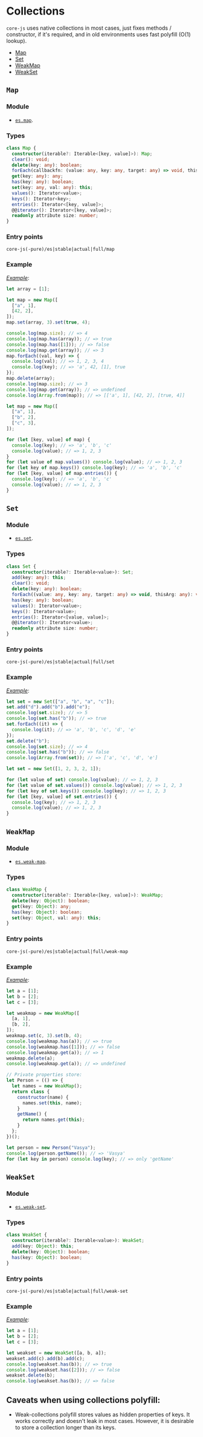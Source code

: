 # Collections

`core-js` uses native collections in most cases, just fixes methods / constructor, if it's required, and in old environments uses fast polyfill (O(1) lookup).

- [Map](#map)
- [Set](#set)
- [WeakMap](#weakmap)
- [WeakSet](#weakset)

## `Map`

### Module

- [`es.map`](/packages/core-js/modules/es.map.js).

### Types

```ts
class Map {
  constructor(iterable?: Iterable<[key, value]>): Map;
  clear(): void;
  delete(key: any): boolean;
  forEach(callbackfn: (value: any, key: any, target: any) => void, thisArg: any): void;
  get(key: any): any;
  has(key: any): boolean;
  set(key: any, val: any): this;
  values(): Iterator<value>;
  keys(): Iterator<key>;
  entries(): Iterator<[key, value]>;
  @@iterator(): Iterator<[key, value]>;
  readonly attribute size: number;
}
```

### Entry points

```
core-js(-pure)/es|stable|actual|full/map
```

### Example

[_Example_](https://goo.gl/GWR7NI):

```js
let array = [1];

let map = new Map([
  ["a", 1],
  [42, 2],
]);
map.set(array, 3).set(true, 4);

console.log(map.size); // => 4
console.log(map.has(array)); // => true
console.log(map.has([1])); // => false
console.log(map.get(array)); // => 3
map.forEach((val, key) => {
  console.log(val); // => 1, 2, 3, 4
  console.log(key); // => 'a', 42, [1], true
});
map.delete(array);
console.log(map.size); // => 3
console.log(map.get(array)); // => undefined
console.log(Array.from(map)); // => [['a', 1], [42, 2], [true, 4]]

let map = new Map([
  ["a", 1],
  ["b", 2],
  ["c", 3],
]);

for (let [key, value] of map) {
  console.log(key); // => 'a', 'b', 'c'
  console.log(value); // => 1, 2, 3
}
for (let value of map.values()) console.log(value); // => 1, 2, 3
for (let key of map.keys()) console.log(key); // => 'a', 'b', 'c'
for (let [key, value] of map.entries()) {
  console.log(key); // => 'a', 'b', 'c'
  console.log(value); // => 1, 2, 3
}
```

## `Set`

### Module

- [`es.set`](/packages/core-js/modules/es.set.js).

### Types

```ts
class Set {
  constructor(iterable?: Iterable<value>): Set;
  add(key: any): this;
  clear(): void;
  delete(key: any): boolean;
  forEach((value: any, key: any, target: any) => void, thisArg: any): void;
  has(key: any): boolean;
  values(): Iterator<value>;
  keys(): Iterator<value>;
  entries(): Iterator<[value, value]>;
  @@iterator(): Iterator<value>;
  readonly attribute size: number;
}
```

### Entry points

```
core-js(-pure)/es|stable|actual|full/set
```

### Example

[_Example_](https://goo.gl/bmhLwg):

```js
let set = new Set(["a", "b", "a", "c"]);
set.add("d").add("b").add("e");
console.log(set.size); // => 5
console.log(set.has("b")); // => true
set.forEach((it) => {
  console.log(it); // => 'a', 'b', 'c', 'd', 'e'
});
set.delete("b");
console.log(set.size); // => 4
console.log(set.has("b")); // => false
console.log(Array.from(set)); // => ['a', 'c', 'd', 'e']

let set = new Set([1, 2, 3, 2, 1]);

for (let value of set) console.log(value); // => 1, 2, 3
for (let value of set.values()) console.log(value); // => 1, 2, 3
for (let key of set.keys()) console.log(key); // => 1, 2, 3
for (let [key, value] of set.entries()) {
  console.log(key); // => 1, 2, 3
  console.log(value); // => 1, 2, 3
}
```

## `WeakMap`

### Module

- [`es.weak-map`](/packages/core-js/modules/es.weak-map.js).

### Types

```ts
class WeakMap {
  constructor(iterable?: Iterable<[key, value]>): WeakMap;
  delete(key: Object): boolean;
  get(key: Object): any;
  has(key: Object): boolean;
  set(key: Object, val: any): this;
}
```

### Entry points

```
core-js(-pure)/es|stable|actual|full/weak-map
```

### Example

[_Example_](https://goo.gl/SILXyw):

```js
let a = [1];
let b = [2];
let c = [3];

let weakmap = new WeakMap([
  [a, 1],
  [b, 2],
]);
weakmap.set(c, 3).set(b, 4);
console.log(weakmap.has(a)); // => true
console.log(weakmap.has([1])); // => false
console.log(weakmap.get(a)); // => 1
weakmap.delete(a);
console.log(weakmap.get(a)); // => undefined

// Private properties store:
let Person = (() => {
  let names = new WeakMap();
  return class {
    constructor(name) {
      names.set(this, name);
    }
    getName() {
      return names.get(this);
    }
  };
})();

let person = new Person("Vasya");
console.log(person.getName()); // => 'Vasya'
for (let key in person) console.log(key); // => only 'getName'
```

## `WeakSet`

### Module

- [`es.weak-set`](/packages/core-js/modules/es.weak-set.js).

### Types

```ts
class WeakSet {
  constructor(iterable?: Iterable<value>): WeakSet;
  add(key: Object): this;
  delete(key: Object): boolean;
  has(key: Object): boolean;
}
```

### Entry points

```
core-js(-pure)/es|stable|actual|full/weak-set
```

### Example

[_Example_](https://goo.gl/TdFbEx):

```js
let a = [1];
let b = [2];
let c = [3];

let weakset = new WeakSet([a, b, a]);
weakset.add(c).add(b).add(c);
console.log(weakset.has(b)); // => true
console.log(weakset.has([2])); // => false
weakset.delete(b);
console.log(weakset.has(b)); // => false
```

## Caveats when using collections polyfill:

- Weak-collections polyfill stores values as hidden properties of keys. It works correctly and doesn't leak in most cases. However, it is desirable to store a collection longer than its keys.
